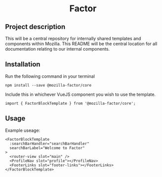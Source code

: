 <h1 align="center">Factor</h1>

## Project description

This will be a central repository for internally shared templates and components within Mozilla. This README will be the central location for all documentation relating to our internal components.

## Installation

Run the following command in your terminal

```
npm install --save @mozilla-factor/core
```

Include this in whichever VueJS component you wish to use the template.

```
import { FactorBlockTemplate } from '@mozilla-factor/core';
```

## Usage

Example useage:

```
<FactorBlockTemplate
  :searchBarHandler="searchBarHandler"
  searchBarLabel="Welcome to Factor"
>
  <router-view slot="main" />
  <ProfileNav slot="profile"></ProfileNav>
  <FooterLinks slot="footer-links"></FooterLinks>
</FactorBlockTemplate>
```
